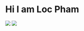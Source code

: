   <h1> Hi I am Loc Pham</h1>



<img src="https://github-readme-stats.vercel.app/api?username=phamhuuloc&theme=onedark&show_icons=true&count_private=true">
<img src="https://github-readme-stats.vercel.app/api/top-langs/?username=phamhuuloc&theme=onedark&layout=&langs_count=5">
